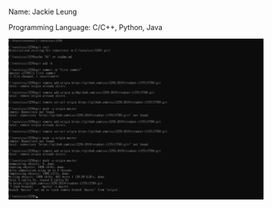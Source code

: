 Name: Jackie Leung

Programming Language: C/C++, Python, Java


![alt text](https://github.com/csci3250-2019/student-1155115789/blob/master/ms2.png)
